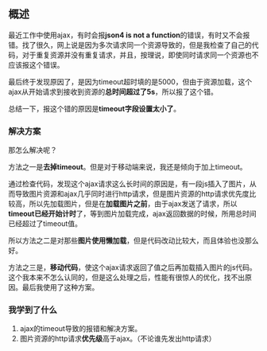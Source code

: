 ## 概述

最近工作中使用ajax，有时会报**json4 is not a function**的错误，有时又不会报错。找了很久，网上说是因为多次请求同一个资源导致的，但是我检查了自己的代码，对于重复资源并没有重复请求，并且，按理说，即使同时请求同一个资源也不应该报这个错误。

最后终于发现原因了，是因为timeout超时填的是5000，但由于资源加载，这个ajax从开始请求到接收到资源的**总时间超过了5s**，所以报了这个错。

总结一下，报这个错的原因是**timeout字段设置太小了**。

### 解决方案

那怎么解决呢？

方法之一是**去掉timeout**。但是对于移动端来说，我还是倾向于加上timeout。

通过检查代码，发现这个ajax请求这么长时间的原因是，有一段js插入了图片，从而导致图片资源和ajax几乎同时进行http请求，但是图片资源的http请求优先度比较高，所以先加载图片，但是在**加载图片之前**，由于ajax发送了请求，所以**timeout已经开始计时**了，等到图片加载完成，ajax返回数据的时候，所用总时间已经超过了timeout值。

所以方法之二是对那些**图片使用懒加载**，但是代码改动比较大，而且体验也没那么好。

方法之三是，**移动代码**，使这个ajax请求返回了值之后再加载插入图片的js代码。这个我本来不怎么认同的，但是这么处理之后，性能有很惊人的优化，找不出原因。最后我使用了这种方案。

### 我学到了什么

1. ajax的timeout导致的报错和解决方案。
2. 图片资源的http请求**优先级**高于ajax。（不论谁先发出http请求）









































